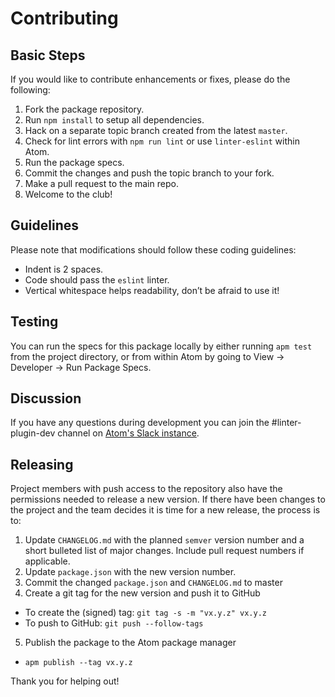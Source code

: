 # Contributing

## Basic Steps

If you would like to contribute enhancements or fixes, please do the following:

1.  Fork the package repository.
2.  Run `npm install` to setup all dependencies.
3.  Hack on a separate topic branch created from the latest `master`.
4.  Check for lint errors with `npm run lint` or use `linter-eslint` within Atom.
5.  Run the package specs.
6.  Commit the changes and push the topic branch to your fork.
7.  Make a pull request to the main repo.
8.  Welcome to the club!

## Guidelines

Please note that modifications should follow these coding guidelines:

*   Indent is 2 spaces.
*   Code should pass the `eslint` linter.
*   Vertical whitespace helps readability, don’t be afraid to use it!

## Testing

You can run the specs for this package locally by either running `apm test` from
the project directory, or from within Atom by going to View -> Developer -> Run
Package Specs.

## Discussion
If you have any questions during development you can join the #linter-plugin-dev
channel on [Atom's Slack instance](http://atom-slack.herokuapp.com/).

## Releasing

Project members with push access to the repository also have the permissions
needed to release a new version.  If there have been changes to the project and
the team decides it is time for a new release, the process is to:

1.  Update `CHANGELOG.md` with the planned `semver` version number and a short
    bulleted list of major changes.  Include pull request numbers if applicable.
2.  Update `package.json` with the new version number.
3.  Commit the changed `package.json` and `CHANGELOG.md` to master
4.  Create a git tag for the new version and push it to GitHub
  * To create the (signed) tag: `git tag -s -m "vx.y.z" vx.y.z`
  * To push to GitHub: `git push --follow-tags`
5.  Publish the package to the Atom package manager
  * `apm publish --tag vx.y.z`

Thank you for helping out!
